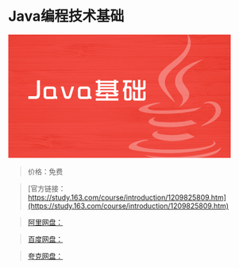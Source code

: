 # Java编程技术基础

![img](../../../assets/study163/free/c346f0c57d4a4d2190d44ea549336ae4.png)

> 价格：免费

> [官方链接：https://study.163.com/course/introduction/1209825809.htm](https://study.163.com/course/introduction/1209825809.htm)

> [阿里网盘：]()

> [百度网盘：]()

> [夸克网盘：]()
